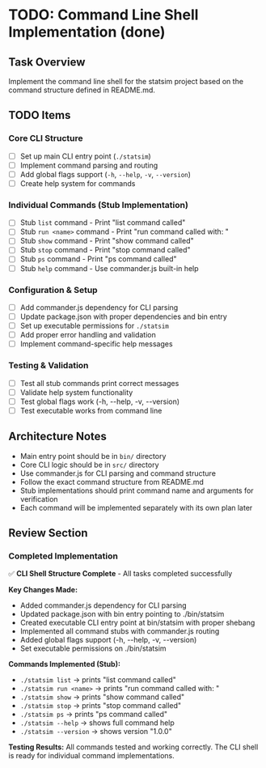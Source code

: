 # TODO: Command Line Shell Implementation (done)

## Task Overview
Implement the command line shell for the statsim project based on the command structure defined in README.md.

## TODO Items

### Core CLI Structure
- [ ] Set up main CLI entry point (`./statsim`)
- [ ] Implement command parsing and routing
- [ ] Add global flags support (`-h`, `--help`, `-v`, `--version`)
- [ ] Create help system for commands

### Individual Commands (Stub Implementation)
- [ ] Stub `list` command - Print "list command called"
- [ ] Stub `run <name>` command - Print "run command called with: <name>"
- [ ] Stub `show` command - Print "show command called"
- [ ] Stub `stop` command - Print "stop command called"
- [ ] Stub `ps` command - Print "ps command called"
- [ ] Stub `help` command - Use commander.js built-in help

### Configuration & Setup
- [ ] Add commander.js dependency for CLI parsing
- [ ] Update package.json with proper dependencies and bin entry
- [ ] Set up executable permissions for `./statsim`
- [ ] Add proper error handling and validation
- [ ] Implement command-specific help messages

### Testing & Validation
- [ ] Test all stub commands print correct messages
- [ ] Validate help system functionality
- [ ] Test global flags work (-h, --help, -v, --version)
- [ ] Test executable works from command line

## Architecture Notes
- Main entry point should be in `bin/` directory
- Core CLI logic should be in `src/` directory
- Use commander.js for CLI parsing and command structure
- Follow the exact command structure from README.md
- Stub implementations should print command name and arguments for verification
- Each command will be implemented separately with its own plan later

## Review Section

### Completed Implementation
✅ **CLI Shell Structure Complete** - All tasks completed successfully

**Key Changes Made:**
- Added commander.js dependency for CLI parsing
- Updated package.json with bin entry pointing to ./bin/statsim
- Created executable CLI entry point at bin/statsim with proper shebang
- Implemented all command stubs with commander.js routing
- Added global flags support (-h, --help, -v, --version)
- Set executable permissions on ./bin/statsim

**Commands Implemented (Stub):**
- `./statsim list` → prints "list command called"
- `./statsim run <name>` → prints "run command called with: <name>"
- `./statsim show` → prints "show command called"
- `./statsim stop` → prints "stop command called"
- `./statsim ps` → prints "ps command called"
- `./statsim --help` → shows full command help
- `./statsim --version` → shows version "1.0.0"

**Testing Results:**
All commands tested and working correctly. The CLI shell is ready for individual command implementations.
